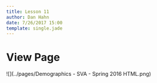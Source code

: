 ```yaml
---
title: Lesson 11
author: Dan Hahn
date: 7/26/2017 15:00
template: single.jade
---
```


# View Page

![](../pages/Demographics - SVA - Spring 2016 HTML.png)

